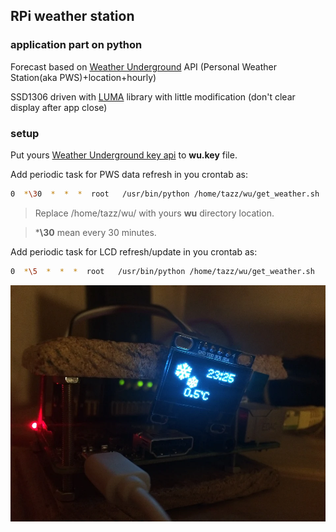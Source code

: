 ## RPi weather station
### application part on python
Forecast based on [Weather Underground](https://www.wunderground.com/weather/api/d/docs) API (Personal Weather Station(aka PWS)+location+hourly)

SSD1306 driven with [LUMA](https://github.com/rm-hull/luma.oled) library with little modification (don't clear display after app close)

### setup

Put yours [Weather Underground key api](https://www.wunderground.com/weather/api/d/docs) to **wu.key** file.

Add periodic task for PWS data refresh in you crontab as:
```sh
0  *\30  *  *  *  root   /usr/bin/python /home/tazz/wu/get_weather.sh 
```
> Replace /home/tazz/wu/ with yours **wu** directory location.

> ***\30** mean every 30 minutes.

Add periodic task for LCD refresh/update in you crontab as:
```sh
0  *\5  *  *  *  root   /usr/bin/python /home/tazz/wu/get_weather.sh
```

![pic_first_run](https://github.com/joingig/wu/blob/test/imgs/pic03.jpg "first")


